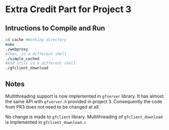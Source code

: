 # Extra Credit Part for Project 3
## Intructions to Compile and Run
```bash
cd cache #Working directory
make
./webproxy
#Then, in a different shell
./simple_cached
#And still in a different shell
./gfclient_download
```

## Notes
Multithreading support is now implemented in `gfserver` library. It has almost the same API with `gfserver.h` provided in project 3. Consequently the code from PR3 does not need to be changed at all.

No change is made to `gfclient` library. Multithreading of `gfclient_download` is implemented in `gfclient_download.c`
